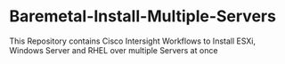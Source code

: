 # Baremetal-Install-Multiple-Servers
This Repository contains Cisco Intersight Workflows to Install ESXi, Windows Server and RHEL over multiple Servers at once
